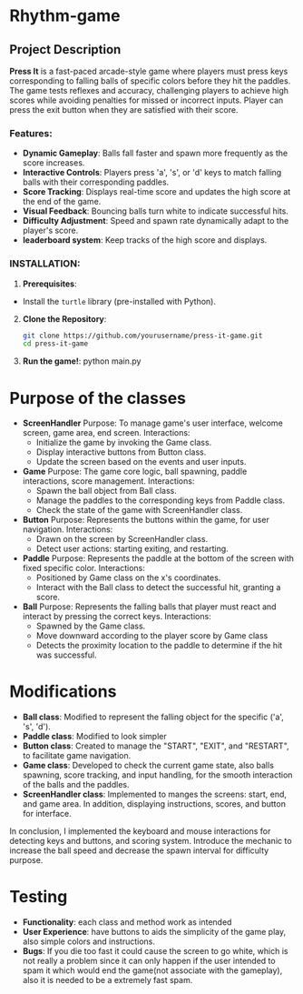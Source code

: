 # Rhythm-game

## Project Description
**Press It** is a fast-paced arcade-style game where players must press keys corresponding to falling balls of specific colors before they hit the paddles. The game tests reflexes and accuracy, challenging players to achieve high scores while avoiding penalties for missed or incorrect inputs. Player can press the exit button when they are satisfied with their score.

### Features:
- **Dynamic Gameplay**: Balls fall faster and spawn more frequently as the score increases.
- **Interactive Controls**: Players press 'a', 's', or 'd' keys to match falling balls with their corresponding paddles.
- **Score Tracking**: Displays real-time score and updates the high score at the end of the game.
- **Visual Feedback**: Bouncing balls turn white to indicate successful hits.
- **Difficulty Adjustment**: Speed and spawn rate dynamically adapt to the player's score.
- **leaderboard system**: Keep tracks of the high score and displays.

### INSTALLATION:
1. **Prerequisites**:
- Install the `turtle` library (pre-installed with Python).
2. **Clone the Repository**:
   ```bash
   git clone https://github.com/yourusername/press-it-game.git
   cd press-it-game
3. **Run the game!**:
    python main.py


# Purpose of the classes
- **ScreenHandler**
    Purpose: To manage game's user interface, welcome screen, game area, end screen.
    Interactions: 
    - Initialize the game by invoking the Game class.
    - Display interactive buttons from Button class.
    - Update the screen based on the events and user inputs.
- **Game**
    Purpose: The game core logic, ball spawning, paddle interactions, score management.
    Interactions: 
    - Spawn the ball object from Ball class.
    - Manage the paddles to the corresponding keys from Paddle class.
    - Check the state of the game with ScreenHandler class.
- **Button**
    Purpose: Represents the buttons within the game, for user navigation.
    Interactions: 
    - Drawn on the screen by ScreenHandler class.
    - Detect user actions: starting exiting, and restarting.
- **Paddle**
    Purpose: Represents the paddle at the bottom of the screen with fixed specific color.
    Interactions: 
    - Positioned by Game class on the x's coordinates.
    - Interact with the Ball class to detect the successful hit, granting a score.
- **Ball**
    Purpose: Represents the falling balls that player must react and interact by pressing the correct keys.
    Interactions: 
    - Spawned by the Game class.
    - Move downward according to the player score by Game class
    - Detects the proximity location to the paddle to determine if the hit was successful.
# Modifications
- **Ball class**:
Modified to represent the falling object for the specific 
('a', 's', 'd').
- **Paddle class**:
Modified to look simpler
- **Button class**:
Created to manage the "START", "EXIT", and "RESTART", to facilitate game navigation.
- **Game class**:
Developed to check the current game state, also balls spawning, score tracking, and input handling, for the smooth interaction of the balls and the paddles.
- **ScreenHandler class**:
Implemented to manges the screens: start, end, and game area. In addition, displaying instructions, scores, and button for interface.

In conclusion, I implemented the keyboard and mouse interactions for detecting keys and buttons, and scoring system. Introduce the mechanic to increase the ball speed and decrease the spawn interval for difficulty purpose.

# Testing
- **Functionality**: each class and method work as intended
- **User Experience**: have buttons to aids the simplicity of the game play, also simple colors and instructions.
- **Bugs**: If you die too fast it could cause the screen to go white, which is not really a problem since it can only happen if the user intended to spam it which would end the game(not associate with the gameplay), also it is needed to be a extremely fast spam.